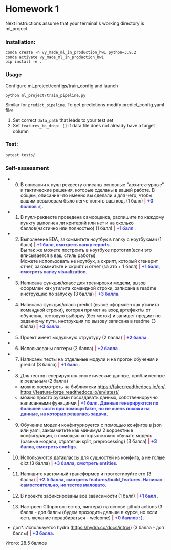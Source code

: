 Homework 1
==============================

Next instructions assume that your terminal's working directory is ml_project 

### Installation:
~~~
conda create -n vy_made_ml_in_production_hw1 python=3.9.2
conda activate vy_made_ml_in_production_hw1
pip install -e .
~~~

### Usage

Configure ml_project/configs/train_config and launch
~~~
python ml_project/train_pipeline.py
~~~

Similar for `predict_pipeline`. To get predictions modify predict_config.yaml file:

1) Set correct `data_path` that leads to your test set
2) Set `features_to_drop: []` if data file does not already have a target column

### Test:
~~~
pytest tests/
~~~

### Self-assessment
- 0) В описании к пулл реквесту описаны основные "архитектурные" и тактические решения, которые сделаны в вашей работе. В общем, описание что именно вы сделали и для чего, чтобы вашим ревьюерам было легче понять ваш код. (1 балл) <span style="color:#f54275;font-weight: bold">|</span> <span style="color:#4245f5;font-weight: bold">+0 баллов :( </span>.
- 1) В пулл-реквесте проведена самооценка, распишите по каждому пункту выполнен ли критерий или нет и на сколько баллов(частично или полностью) (1 балл) <span style="color:#f54275;font-weight: bold">|</span> <span style="color:#4245f5;font-weight: bold">+1 балл </span>.
- 2) Выполнение EDA, закоммитьте ноутбук в папку с ноутбуками (1 балл)  <span style="color:#f54275;font-weight: bold">|</span> <span style="color:#4245f5;font-weight: bold">+1 балл, смотреть папку reports</span>.  
Вы так же можете построить в ноутбуке прототип(если это вписывается в ваш стиль работы)  
Можете использовать не ноутбук, а скрипт, который сгенерит отчет, закоммитьте и скрипт и отчет (за это + 1 балл) <span style="color:#f54275;font-weight: bold">|</span> <span style="color:#4245f5;font-weight: bold">+1 балл, смотреть папку visualization</span>.
- 3) Написана функция/класс для тренировки модели, вызов оформлен как утилита командной строки, записана в readme инструкцию по запуску (3 балла) <span style="color:#f54275;font-weight: bold">|</span> <span style="color:#4245f5;font-weight: bold">+3 балла</span>.
- 4) Написана функция/класс predict (вызов оформлен как утилита командной строки), которая примет на вход артефакт/ы от обучения, тестовую выборку (без меток) и запишет предикт по заданному пути, инструкция по вызову записана в readme (3 балла) <span style="color:#f54275;font-weight: bold">|</span> <span style="color:#4245f5;font-weight: bold">+3 балла</span>.
- 5) Проект имеет модульную структуру (2 балла) <span style="color:#f54275;font-weight: bold">|</span> <span style="color:#4245f5;font-weight: bold">+2 балла </span>.  
- 6) Использованы логгеры (2 балла) <span style="color:#f54275;font-weight: bold">|</span> <span style="color:#4245f5;font-weight: bold">+2 балла </span>.
- 7) Написаны тесты на отдельные модули и на прогон обучения и predict (3 балла) <span style="color:#f54275;font-weight: bold">|</span> <span style="color:#4245f5;font-weight: bold"> +1 балл </span>.
- 8) Для тестов генерируются синтетические данные, приближенные к реальным (2 балла)
    * можно посмотреть на библиотеки https://faker.readthedocs.io/en/, https://feature-forge.readthedocs.io/en/latest/  
    * можно просто руками посоздавать данных, собственноручно написанными функциями
    <span style="color:#f54275;font-weight: bold">|</span> <span style="color:#4245f5;font-weight: bold">+1 балл. Данные генерируются по большей части при помощи faker, но не очень похожи на данные, на которых решалась задача</span>.
- 9) Обучение модели конфигурируется с помощью конфигов в json или yaml, закоммитьте как минимум 2 корректные конфигурации, с помощью которых можно обучить модель (разные модели, стратегии split, preprocessing) (3 балла) <span style="color:#f54275;font-weight: bold">|</span> <span style="color:#4245f5;font-weight: bold">+3 балла, смотреть configs</span>.
- 10) Используются датаклассы для сущностей из конфига, а не голые dict (3 балла) <span style="color:#f54275;font-weight: bold">|</span> <span style="color:#4245f5;font-weight: bold">+3 балла, смотреть entities</span>.
- 11) Напишите кастомный трансформер и протестируйте его (3 балла) <span style="color:#f54275;font-weight: bold">|</span> <span style="color:#4245f5;font-weight: bold">+2.5 балла, смотреть features/build_features. Написан самостоятельно, но тестов маловато</span>.
- 12) В проекте зафиксированы все зависимости (1 балл) <span style="color:#f54275;font-weight: bold">|</span> <span style="color:#4245f5;font-weight: bold">+1 балл </span>.
- 13) Настроен CI(прогон тестов, линтера) на основе github actions  (3 балла - доп баллы (будем проходить дальше в курсе, но если есть желание поразбираться - welcome) <span style="color:#f54275;font-weight: bold">|</span> <span style="color:#4245f5;font-weight: bold">+0 баллов :( </span>.

- доп*. Используется hydra  (https://hydra.cc/docs/intro/) (3 балла - доп баллы) <span style="color:#f54275;font-weight: bold">|</span> <span style="color:#4245f5;font-weight: bold">+3 балла</span>.

Итого: 28.5 баллов